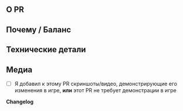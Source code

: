 <!-- Пожалуйста, прочитайте эти рекомендации перед тем, как открыть свой PR: https://docs.spacestation14.io/en/getting-started/pr-guideline -->
<!-- Текст между стрелками является комментарием - он не будет виден на вашем PR. -->

## О PR
<!-- Что вы изменили в этом PR? -->

## Почему / Баланс
<!-- Почему это было изменено? Укажите здесь любые обсуждения или вопросы. Пожалуйста, обсудите, как это повлияет на игровой баланс. -->

## Технические детали
<!-- Если это изменение кода, кратко опишите на высоком уровне, как работает ваш новый код. Это облегчит рецензирование. -->

## Медиа
<!--
К PR, вносящим внутриигровые изменения (добавление одежды, предметов, новых возможностей и т.д.), необходимо прикладывать медиа, демонстрирующие изменения.
Небольшие исправления/рефакторы не рассматриваются.
Любые медиаматериалы могут быть использованы в отчетах о проделанной работе в SS14, с указанием четких заслуг.

Если вы не уверены в том, что для вашего PR требуется медиа, обратитесь к сопровождающему.

Поставьте галочку в поле ниже, чтобы подтвердить, что вы действительно видели это (поставьте X в скобках, например [X]):
-->

- [ ] Я добавил к этому PR скриншоты/видео, демонстрирующие его изменения в игре, **или** этот PR не требует демонстрации в игре

**Changelog**
<!--
Чтобы игроки знали о новых возможностях и изменениях, которые могут повлиять на их игру, добавьте запись в Changelog. Пожалуйста, ознакомьтесь с правилами составления Changelog, расположенными по адресу: https://docs.spacestation14.io/en/getting-started/pr-guideline#changelog.
-->

<!--
Убедитесь, что вы убрали этот шаблон Changelog из блока комментариев, чтобы он отображался.
:cl:
- add: Добавлена радость!
- remove: Удалено развлечение!
- tweak: Изменено развлечение!
- fix: Исправлено развлечение!

